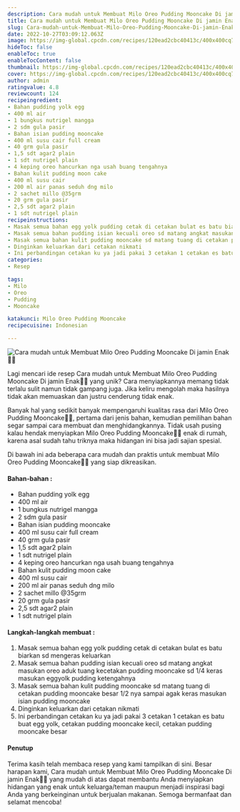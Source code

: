 ```yaml
---
description: Cara mudah untuk Membuat Milo Oreo Pudding Mooncake Di jamin Enak"
title: Cara mudah untuk Membuat Milo Oreo Pudding Mooncake Di jamin Enak
slug: Cara-mudah-untuk-Membuat-Milo-Oreo-Pudding-Mooncake-Di-jamin-Enak
date: 2022-10-27T03:09:12.063Z
image: https://img-global.cpcdn.com/recipes/120ead2cbc40413c/400x400cq70/photo.jpg
hideToc: false
enableToc: true
enableTocContent: false
thumbnail: https://img-global.cpcdn.com/recipes/120ead2cbc40413c/400x400cq70/photo.jpg
cover: https://img-global.cpcdn.com/recipes/120ead2cbc40413c/400x400cq70/photo.jpg
author: admin
ratingvalue: 4.8
reviewcount: 124
recipeingredient:
- Bahan pudding yolk egg
- 400 ml air
- 1 bungkus nutrigel mangga
- 2 sdm gula pasir
- Bahan isian pudding mooncake
- 400 ml susu cair full cream
- 40 grm gula pasir
- 1,5 sdt agar2 plain
- 1 sdt nutrigel plain
- 4 keping oreo hancurkan nga usah buang tengahnya
- Bahan kulit pudding moon cake
- 400 ml susu cair
- 200 ml air panas seduh dng milo
- 2 sachet millo @35grm
- 20 grm gula pasir
- 2,5 sdt agar2 plain
- 1 sdt nutrigel plain
recipeinstructions:
- Masak semua bahan egg yolk pudding cetak di cetakan bulat es batu biarkan sd mengeras keluarkan
- Masak semua bahan pudding isian kecuali oreo sd matang angkat masukan oreo aduk tuang kecetakan pudding mooncake sd 1/4 keras masukan eggyolk pudding ketengahnya
- Masak semua bahan kulit pudding mooncake sd matang tuang di cetakan pudding mooncake besar 1/2 nya sampai agak keras masukan isian pudding mooncake
- Dinginkan keluarkan dari cetakan nikmati
- Ini perbandingan cetakan ku ya jadi pakai 3 cetakan 1 cetakan es batu buat egg yolk, cetakan pudding mooncake kecil, cetakan pudding mooncake besar
categories:
- Resep

tags:
- Milo
- Oreo
- Pudding
- Mooncake

katakunci: Milo Oreo Pudding Mooncake
recipecuisine: Indonesian

---
```


![Cara mudah untuk Membuat Milo Oreo Pudding Mooncake Di jamin Enak👩‍🍳](https://img-global.cpcdn.com/recipes/120ead2cbc40413c/400x400cq70/photo.jpg)

Lagi mencari ide resep Cara mudah untuk Membuat Milo Oreo Pudding Mooncake Di jamin Enak👩‍🍳 yang unik? Cara menyiapkannya memang tidak terlalu sulit namun tidak gampang juga. Jika keliru mengolah maka hasilnya tidak akan memuaskan dan justru cenderung tidak enak.

Banyak hal yang sedikit banyak mempengaruhi kualitas rasa dari Milo Oreo Pudding Mooncake👩‍🍳, pertama dari jenis bahan, kemudian pemilihan bahan segar sampai cara membuat dan menghidangkannya. Tidak usah pusing kalau hendak menyiapkan Milo Oreo Pudding Mooncake👩‍🍳 enak di rumah, karena asal sudah tahu triknya maka hidangan ini bisa jadi sajian spesial.

Di bawah ini ada beberapa cara mudah dan praktis untuk membuat Milo Oreo Pudding Mooncake👩‍🍳 yang siap dikreasikan.

<!--inarticleads1-->

#### Bahan-bahan :

- Bahan pudding yolk egg
- 400 ml air
- 1 bungkus nutrigel mangga
- 2 sdm gula pasir
- Bahan isian pudding mooncake
- 400 ml susu cair full cream
- 40 grm gula pasir
- 1,5 sdt agar2 plain
- 1 sdt nutrigel plain
- 4 keping oreo hancurkan nga usah buang tengahnya
- Bahan kulit pudding moon cake
- 400 ml susu cair
- 200 ml air panas seduh dng milo
- 2 sachet millo @35grm
- 20 grm gula pasir
- 2,5 sdt agar2 plain
- 1 sdt nutrigel plain

<!--inarticleads2-->

#### Langkah-langkah membuat :

1. Masak semua bahan egg yolk pudding cetak di cetakan bulat es batu biarkan sd mengeras keluarkan
1. Masak semua bahan pudding isian kecuali oreo sd matang angkat masukan oreo aduk tuang kecetakan pudding mooncake sd 1/4 keras masukan eggyolk pudding ketengahnya
1. Masak semua bahan kulit pudding mooncake sd matang tuang di cetakan pudding mooncake besar 1/2 nya sampai agak keras masukan isian pudding mooncake
1. Dinginkan keluarkan dari cetakan nikmati
1. Ini perbandingan cetakan ku ya jadi pakai 3 cetakan 1 cetakan es batu buat egg yolk, cetakan pudding mooncake kecil, cetakan pudding mooncake besar

#### Penutup

Terima kasih telah membaca resep yang kami tampilkan di sini. Besar harapan kami, Cara mudah untuk Membuat Milo Oreo Pudding Mooncake Di jamin Enak👩‍🍳 yang mudah di atas dapat membantu Anda menyiapkan hidangan yang enak untuk keluarga/teman maupun menjadi inspirasi bagi Anda yang berkeinginan untuk berjualan makanan. Semoga bermanfaat dan selamat mencoba!